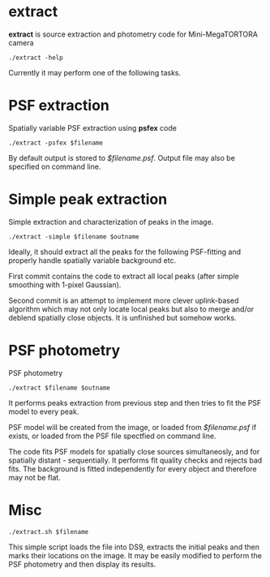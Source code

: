 # extract

**extract** is source extraction and photometry code for Mini-MegaTORTORA camera

    ./extract -help

Currently it may perform one of the following tasks.

PSF extraction
==============

Spatially variable PSF extraction using **psfex** code

    ./extract -psfex $filename

By default output is stored to *$filename.psf*. Output file may also be specified on command line.

Simple peak extraction
======================

Simple extraction and characterization of peaks in the image.

    ./extract -simple $filename $outname

Ideally, it should extract all the peaks for the following PSF-fitting and properly handle spatially variable background etc.

First commit contains the code to extract all local peaks (after simple smoothing with 1-pixel Gaussian).

Second commit is an attempt to implement more clever uplink-based algorithm which may not only locate local peaks but also to merge and/or deblend spatially close objects. It is unfinished but somehow works.

PSF photometry
==============

PSF photometry

    ./extract $filename $outname

It performs peaks extraction from previous step and then tries to fit the PSF model to every peak.

PSF model will be created from the image, or loaded from *$filename.psf* if exists, or loaded from the PSF file spectfied on command line.

The code fits PSF models for spatially close sources simultaneosly, and for spatially distant - sequentially. It performs fit quality checks and rejects bad fits. The background is fitted independently for every object and therefore may not be flat.

Misc
====

    ./extract.sh $filename

This simple script loads the file into DS9, extracts the initial peaks and then marks their locations on the image. It may be easily modified to perform the PSF photometry and then display its results.
